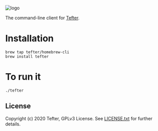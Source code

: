 ![logo](https://i.imgur.com/58c5csa.png)

The command-line client for [Tefter](https://tefter.io).

# Installation

```shell
brew tap tefter/homebrew-cli
brew install tefter
```

# To run it

```shell
./tefter
```

## License

Copyright (c) 2020 Tefter, GPLv3 License.
See [LICENSE.txt](https://github.com/tefter/cli/blob/master/LICENSE) for further details.
